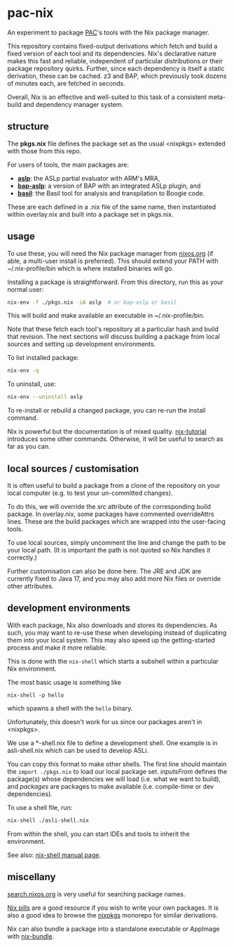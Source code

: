 # pac-nix

An experiment to package [PAC](https://github.com/UQ-PAC)'s
tools with the Nix package manager.

This repository contains fixed-output derivations which fetch
and build a fixed version of each tool and its dependencies.
Nix's declarative nature makes this fast and reliable, 
independent of particular distributions or their package repository quirks.
Further, since each dependency is itself a static derivation, these can be cached.
z3 and BAP, which previously took dozens of minutes each,
are fetched in seconds.

Overall, Nix is an effective and well-suited to this task
of a consistent meta-build and dependency manager system.

## structure

The **pkgs.nix** file defines the package set as 
the usual \<nixpkgs\> extended with those from this repo.

For users of tools, the main packages are:
- **[aslp][]**: the ASLp partial evaluator with ARM's MRA,
- **[bap-aslp][]**: a version of BAP with an integrated ASLp plugin, and
- **[basil][]**: the Basil tool for analysis and transpilation to Boogie code.

[aslp]: https://github.com/UQ-PAC/aslp
[bap-aslp]: https://github.com/UQ-PAC/bap-asli-plugin
[basil]: https://github.com/UQ-PAC/bil-to-boogie-translator

These are each defined in a .nix file of the same name,
then instantiated within overlay.nix and
built into a package set in pkgs.nix.

## usage

To use these, you will need the Nix package manager
from [nixos.org][] (if able, a multi-user install is preferred).
This should extend your PATH with ~/.nix-profile/bin which is where
installed binaries will go.

[nixos.org]: https://nixos.org/download

Installing a package is straightforward.
From this directory, run this as your normal user:
```bash
nix-env -f ./pkgs.nix -iA aslp  # or bap-aslp or basil
```
This will build and make available an executable in ~/.nix-profile/bin.

Note that these fetch each tool's repository
at a particular hash and build that revision.
The next sections will discuss building a package
from local sources and setting up development environments.

To list installed package:
```bash
nix-env -q
```

To uninstall, use:
```bash
nix-env --uninstall aslp
```

To re-install or rebuild a changed package,
you can re-run the install command.

Nix is powerful but the documentation is of mixed quality.
[nix-tutorial](https://nix-tutorial.gitlabpages.inria.fr/nix-tutorial/getting-started.html)
introduces some other commands.
Otherwise, it will be useful to search as far as you can.

## local sources / customisation

It is often useful to build a package from
a clone of the repository on your local computer
(e.g. to test your un-committed changes).

To do this, we will override the _src_ attribute of
the corresponding build package.
In overlay.nix, some packages have commented overrideAttrs lines.
These are the build packages which are wrapped into the user-facing tools.

To use local sources, simply uncomment the line and change the path
to be your local path.
(It is important the path is not quoted so Nix handles it correctly.)

Further customisation can also be done here.
The JRE and JDK are currently fixed to Java 17,
and you may also add more Nix files or override other attributes.

## development environments

With each package, Nix also downloads and stores its dependencies.
As such, you may want to re-use these when developing instead of
duplicating them into your local system.
This may also speed up the getting-started process and make it more reliable. 

This is done with the `nix-shell` which
starts a subshell within a particular Nix environment.

The most basic usage is something like
```
nix-shell -p hello
```
which spawns a shell with the `hello` binary.

Unfortunately, this doesn't work for us since
our packages aren't in \<nixpkgs\>.

We use a \*-shell.nix file to define a development shell.
One example is in asli-shell.nix which can be used to develop ASLi.

You can copy this format to make other shells.
The first line should maintain the `import ./pkgs.nix`
to load our local package set.
_inputsFrom_ defines the package(s) whose dependencies we will load
(i.e. what we want to build),
and _packages_ are packages to make available
(i.e. compile-time or dev dependencies).

To use a shell file, run:
```bash
nix-shell ./asli-shell.nix
```
From within the shell, you can start IDEs and
tools to inherit the environment.

See also: [nix-shell manual page](https://nixos.org/manual/nix/stable/command-ref/nix-shell).

## miscellany

[search.nixos.org](https://search.nixos.org/)
is very useful for searching package names.

[Nix pills](https://nixos.org/guides/nix-pills/) are a good resource 
if you wish to write your own packages.
It is also a good idea to browse the [nixpkgs](https://github.com/NixOS/nixpkgs/) monorepo for similar derivations.

Nix can also bundle a package into a standalone executable or AppImage
with [nix-bundle](https://nixos.org/manual/nix/stable/command-ref/new-cli/nix3-bundle).

